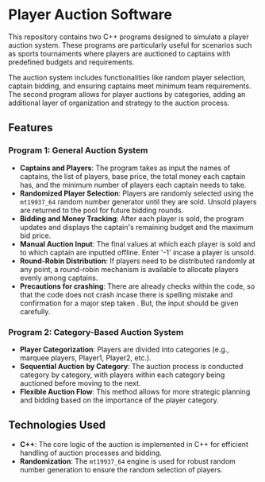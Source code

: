 # Player Auction Software

This repository contains two C++ programs designed to simulate a player auction system. These programs are particularly useful for scenarios such as sports tournaments where players are auctioned to captains with predefined budgets and requirements. 

The auction system includes functionalities like random player selection, captain bidding, and ensuring captains meet minimum team requirements. The second program allows for player auctions by categories, adding an additional layer of organization and strategy to the auction process.

## Features

### Program 1: General Auction System
- **Captains and Players**: The program takes as input the names of captains, the list of players, base price, the total money each captain has, and the minimum number of players each captain needs to take.
- **Randomized Player Selection**: Players are randomly selected using the `mt19937_64` random number generator until they are sold. Unsold players are returned to the pool for future bidding rounds. 
- **Bidding and Money Tracking**: After each player is sold, the program updates and displays the captain's remaining budget and the maximum bid price.
- **Manual Auction Input**: The final values at which each player is sold and to which captain are inputted offline. Enter '-1' incase a player is unsold.
- **Round-Robin Distribution**: If players need to be distributed randomly at any point, a round-robin mechanism is available to allocate players evenly among captains.
- **Precautions for crashing**: There are already checks within the code, so that the code does not crash incase there is spelling mistake and confirmation for a major step taken . But, the input should be given carefully.

### Program 2: Category-Based Auction System
- **Player Categorization**: Players are divided into categories (e.g., marquee players, Player1, Player2, etc.).
- **Sequential Auction by Category**: The auction process is conducted category by category, with players within each category being auctioned before moving to the next.
- **Flexible Auction Flow**: This method allows for more strategic planning and bidding based on the importance of the player category.

## Technologies Used
- **C++**: The core logic of the auction is implemented in C++ for efficient handling of auction processes and bidding.
- **Randomization**: The `mt19937_64` engine is used for robust random number generation to ensure the random selection of players.
